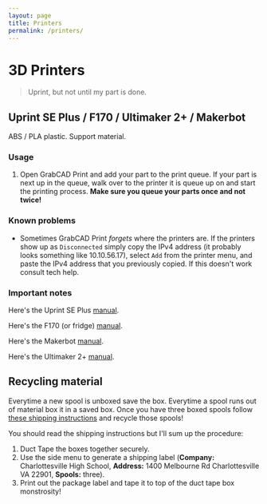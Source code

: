 ```yaml
---
layout: page
title: Printers
permalink: /printers/
---
```


# 3D Printers

> Uprint, but not until my part is done.

## Uprint SE Plus / F170 / Ultimaker 2+ / Makerbot

ABS / PLA plastic. Support material.

### Usage

1. Open GrabCAD Print and add your part to the print queue. If your part is next up in the queue, walk over to the printer it is queue up on and start the printing process. **Make sure you queue your parts once and not twice!**

### Known problems

* Sometimes GrabCAD Print *forgets* where the printers are. If the printers show up as `Disconnected` simply copy the IPv4 address (it probably looks something like 10.10.56.17), select `Add` from the printer menu, and paste the IPv4 address that you previously copied. If this doesn't work consult tech help.

### Important notes

Here's the Uprint SE Plus [manual](https://www.manualslib.com/products/Stratasys-Uprint-Se-Plus-5885331.html).

Here's the F170 (or fridge) [manual](https://www.manualslib.com/products/Stratasys-F170-8893663.html).

Here's the Makerbot [manual](http://download.makerbot.com/replicator/MB_Replicator_UserManual.pdf).

Here's the Ultimaker 2+ [manual](https://ultimaker.com/en/resources/18767-unboxing).

## Recycling material

Everytime a new spool is unboxed save the box. Everytime a spool runs out of material box it in a saved box. Once you have three boxed spools follow [these shipping instructions](https://www.stratasys.com/recycling/recycling-instructions#51287761-ffb3-44de-b422-cf2aaa35887d) and recycle those spools!

You should read the shipping instructions but I'll sum up the procedure:

1. Duct Tape the boxes together securely.
2. Use the side menu to generate a shipping label (**Company:** Charlottesville High School, **Address:** 1400 Melbourne Rd
Charlottesville VA 22901, **Spools:** three). 
3. Print out the package label and tape it to top of the duct tape box monstrosity!